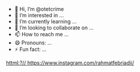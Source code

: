 - 👋 Hi, I’m @otetcrime
- 👀 I’m interested in ...
- 🌱 I’m currently learning ...
- 💞️ I’m looking to collaborate on ...
- 📫 How to reach me ...
- 😄 Pronouns: ...
- ⚡ Fun fact: ...

<!---
otetcrime/otetcrime is a ✨ special ✨ repository because its `README.md` (this file) appears on your GitHub profile.
You can click the Preview link to take a look at your changes.
--->
[ httml:?// ](https://www.instagram.com/rahmatfebriadii/)https://www.instagram.com/rahmatfebriadii/

